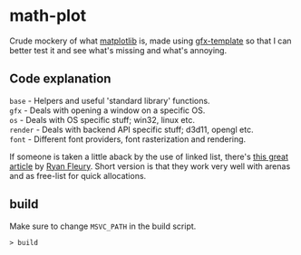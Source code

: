 # math-plot

Crude mockery of what [matplotlib](https://matplotlib.org/) is, made using [gfx-template](https://github.com/Zermil/gfx-template) so that I can better test it and see what's missing and what's annoying.

## Code explanation

`base` - Helpers and useful 'standard library' functions.  
`gfx` - Deals with opening a window on a specific OS.  
`os` - Deals with OS specific stuff; win32, linux etc.  
`render` - Deals with backend API specific stuff; d3d11, opengl etc.  
`font` - Different font providers, font rasterization and rendering.  

If someone is taken a little aback by the use of linked list, there's [this great article](https://www.rfleury.com/p/in-defense-of-linked-lists) by [Ryan Fleury](https://twitter.com/ryanjfleury). Short version is that they work very well with arenas and as free-list for quick allocations.

## build

Make sure to change `MSVC_PATH` in the build script.

```console
> build
```
